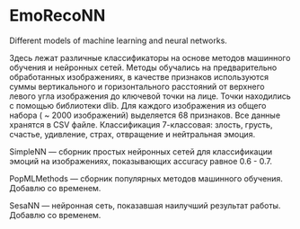 # EmoRecoNN
 Different models of machine learning and neural networks.
 
 
Здесь лежат различные классификаторы на основе методов машинного обучения и нейронных сетей. Методы обучались на предварительно обработанных изображениях, в качестве признаков используются суммы вертикального и горизонтального расстояний от верхнего левого угла изображения до ключевой точки на лице. Точки находились с помощью библиотеки dlib. Для каждого изображения из общего набора ( ~ 2000 изображений) выделяется  68 признаков. Все данные хранятся в CSV файле. Классификация 7-классовая: злость, грусть, счастье, удивление, страх, отвращение и нейтральная эмоция.

SimpleNN — сборник простых нейронных сетей для классификации эмоций на изображениях, показывающих accuracy равное 0.6 - 0.7.

PopMLMethods — сборник популярных методов машинного обучения. Добавлю со временем. 

SesaNN — нейронная сеть, показавшая наилучший результат работы. Добавлю со временем. 
